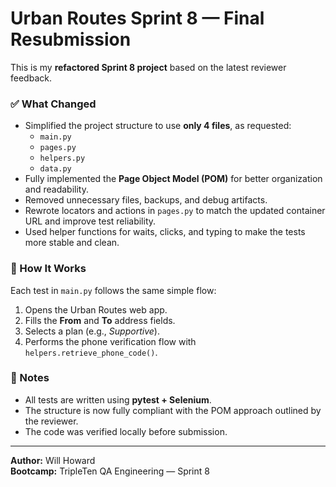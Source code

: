 # Urban Routes Sprint 8 — Final Resubmission

This is my **refactored Sprint 8 project** based on the latest reviewer feedback.

### ✅ What Changed
- Simplified the project structure to use **only 4 files**, as requested:
  - `main.py`
  - `pages.py`
  - `helpers.py`
  - `data.py`
- Fully implemented the **Page Object Model (POM)** for better organization and readability.
- Removed unnecessary files, backups, and debug artifacts.
- Rewrote locators and actions in `pages.py` to match the updated container URL and improve test reliability.
- Used helper functions for waits, clicks, and typing to make the tests more stable and clean.

### 🧠 How It Works
Each test in `main.py` follows the same simple flow:
1. Opens the Urban Routes web app.
2. Fills the **From** and **To** address fields.
3. Selects a plan (e.g., *Supportive*).
4. Performs the phone verification flow with `helpers.retrieve_phone_code()`.

### 🧩 Notes
- All tests are written using **pytest + Selenium**.
- The structure is now fully compliant with the POM approach outlined by the reviewer.
- The code was verified locally before submission.

---

**Author:** Will Howard  
**Bootcamp:** TripleTen QA Engineering — Sprint 8  
